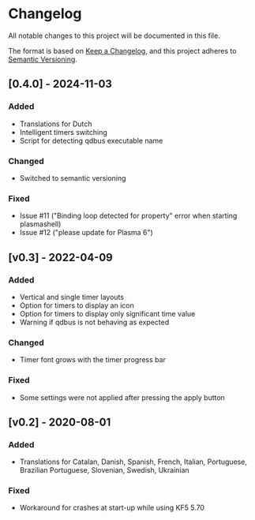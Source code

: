 # Changelog
All notable changes to this project will be documented in this file.

The format is based on [Keep a Changelog](https://keepachangelog.com/en/1.0.0/),
and this project adheres to [Semantic Versioning](https://semver.org/spec/v2.0.0.html).

## [0.4.0] - 2024-11-03
### Added
- Translations for Dutch
- Intelligent timers switching
- Script for detecting qdbus executable name

### Changed
- Switched to semantic versioning

### Fixed
- Issue #11 ("Binding loop detected for property" error when starting plasmashell)
- Issue #12 ("please update for Plasma 6")

## [v0.3] - 2022-04-09
### Added
- Vertical and single timer layouts
- Option for timers to display an icon
- Option for timers to display only significant time value
- Warning if qdbus is not behaving as expected

### Changed
- Timer font grows with the timer progress bar

### Fixed
- Some settings were not applied after pressing the apply button

## [v0.2] - 2020-08-01
### Added
- Translations for Catalan, Danish, Spanish, French, Italian, Portuguese, Brazilian Portuguese, Slovenian, Swedish, Ukrainian

### Fixed
- Workaround for crashes at start-up while using KF5 5.70

